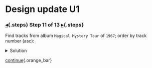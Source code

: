 <div class="top">

# Design update U1
### [◂](command:katapod.loadPage?step10){.steps} Step 11 of 13 [▸](command:katapod.loadPage?step12){.steps}
</div>

Find tracks from album `Magical Mystery Tour` of `1967`; order by track number (asc):

<details>
  <summary>Solution</summary>

```
SELECT *
FROM tracks_by_album
WHERE album_title = 'Magical Mystery Tour'
  AND album_year  = 1967; 
```

</details>

[continue](command:katapod.loadPage?step12){.orange_bar}
